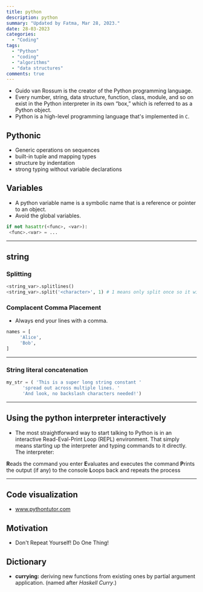 ```yaml
---
title: python
description: python
summary: "Updated by Fatma, Mar 28, 2023."
date: 28-03-2023
categories:
  - "Coding"
tags:
  - "Python"
  - "coding"
  - "algorithms"
  - "data structures"
comments: true
---
```

- Guido van Rossum is the creator of the Python programming language.
- Every number, string, data structure, function, class, module, and so on exist in the Python interpreter in its own “box,” which is referred to as a Python object.
- Python is a high-level programming language that's implemented in `C`.

## Pythonic

- Generic operations on sequences
- built-in tuple and mapping types
- structure by indentation
- strong typing without variable declarations

## Variables

- A python variable name is a symbolic name that is a reference or pointer to an object.
- Avoid the global variables.

```python
if not hasattr(<func>, <var>):
 <func>.<var> = ...
```

---

## string

### Splitting

```python
<string_var>.splitlines()
<string_var>.split('<character>', 1) # 1 means only split once so it will return a two-item list.
```

### Complacent Comma Placement

- Always end your lines with a comma.

```python
names = [
     'Alice',
     'Bob',
]
```

---

### String literal concatenation

```python
my_str = ( 'This is a super long string constant '
      'spread out across multiple lines. '
      'And look, no backslash characters needed!')
```

---

## Using the python interpreter interactively

- The most straightforward way to start talking to Python is in an interactive Read-Eval-Print Loop (REPL) environment. That simply means starting up the interpreter and typing commands to it directly. The interpreter:

**R**eads the command you enter
**E**valuates and executes the command
**P**rints the output (if any) to the console
**L**oops back and repeats the process

---

## Code visualization

- www.pythontutor.com

## Motivation

- Don't Repeat Yourself! Do One Thing!

## Dictionary

- **currying:** deriving new functions from existing ones by partial argument application. (named after _Haskell Curry_.)
